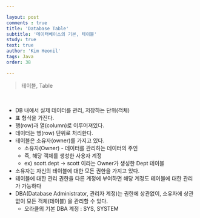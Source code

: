 ```yaml
---

layout: post
comments : true
title: 'Database Table'
subtitle: '데이터베이스의 기본, 테이블'
study: true
text: true
author: 'Kim Heonil'
tags: Java
order: 38

---
```


 

> 테이블, Table

<br>

- DB 내에서 실제 데이터를 관리, 저장하는 단위(객체)
- 표 형식을 가진다.
- 행(row)과 열(column)로 이루어져있다.
- 데이터는 행(row) 단위로 처리한다.
- 테이블은 소유자(owner)를 가지고 있다.
  - 소유자(Owner) - 데이터를 관리하는 데이터의 주인
  - 즉, 해당 객체를 생성한 사용자 계정
  - ex) scott.dept -> scott 이라는 Owner가 생성한 Dept 테이블
- 소유자는 자신의 테이블에 대한 모든 권한을 가지고 있다.
- 테이블에 대한 관리 권한을 다른 계정에 부여하면 해당 계정도 테이블에 대한 관리가 가능하다
- DBA(Database Administrator, 관리자 계정)는 권한에 상관없이, 소유자에 상관없이 모든 객체(테이블) 을 관리할 수 있다.
  - 오라클의 기본 DBA 계정 : SYS, SYSTEM


<br><br>
